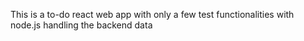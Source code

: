 This is a to-do react web app with only a few test functionalities with node.js handling the backend data
